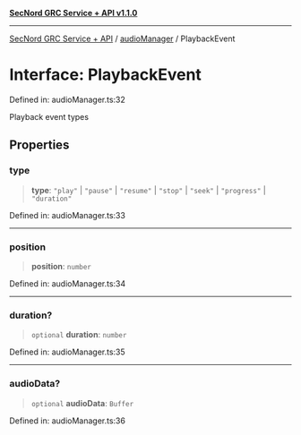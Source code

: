 [**SecNord GRC Service + API v1.1.0**](../../README.md)

***

[SecNord GRC Service + API](../../README.md) / [audioManager](../README.md) / PlaybackEvent

# Interface: PlaybackEvent

Defined in: audioManager.ts:32

Playback event types

## Properties

### type

> **type**: `"play"` \| `"pause"` \| `"resume"` \| `"stop"` \| `"seek"` \| `"progress"` \| `"duration"`

Defined in: audioManager.ts:33

***

### position

> **position**: `number`

Defined in: audioManager.ts:34

***

### duration?

> `optional` **duration**: `number`

Defined in: audioManager.ts:35

***

### audioData?

> `optional` **audioData**: `Buffer`

Defined in: audioManager.ts:36
